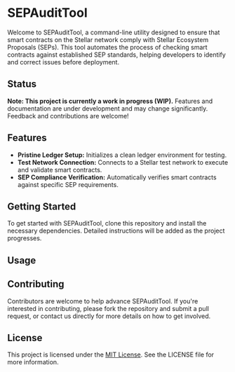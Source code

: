 # SEPAuditTool

Welcome to SEPAuditTool, a command-line utility designed to ensure that smart contracts on the Stellar network comply with Stellar Ecosystem Proposals (SEPs). This tool automates the process of checking smart contracts against established SEP standards, helping developers to identify and correct issues before deployment.

## Status

**Note: This project is currently a work in progress (WIP).** Features and documentation are under development and may change significantly. Feedback and contributions are welcome!

## Features

- **Pristine Ledger Setup:** Initializes a clean ledger environment for testing.
- **Test Network Connection:** Connects to a Stellar test network to execute and validate smart contracts.
- **SEP Compliance Verification:** Automatically verifies smart contracts against specific SEP requirements.

## Getting Started

To get started with SEPAuditTool, clone this repository and install the necessary dependencies. Detailed instructions will be added as the project progresses.

## Usage

<TODO>

## Contributing

Contributors are welcome to help advance SEPAuditTool. If you're interested in contributing, please fork the repository and submit a pull request, or contact us directly for more details on how to get involved.

## License

This project is licensed under the [MIT License](LICENSE.md). See the LICENSE file for more information.
